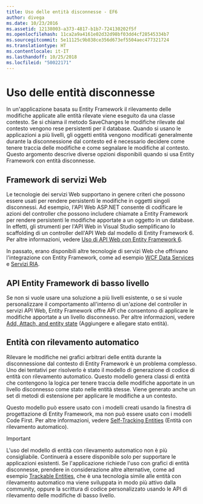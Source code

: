 ```yaml
---
title: Uso delle entità disconnesse - EF6
author: divega
ms.date: 10/23/2016
ms.assetid: 12138003-a373-4817-b1b7-724130202f5f
ms.openlocfilehash: 11ca2a9a4161e02d32d98bf03dd4cf28545334b7
ms.sourcegitcommit: 5e11125c9b838ce356d673ef5504aec477321724
ms.translationtype: HT
ms.contentlocale: it-IT
ms.lasthandoff: 10/25/2018
ms.locfileid: "50022171"
---
```

# <a name="working-with-disconnected-entities"></a>Uso delle entità disconnesse
In un'applicazione basata su Entity Framework il rilevamento delle modifiche applicate alle entità rilevate viene eseguito da una classe contesto. Se si chiama il metodo SaveChanges le modifiche rilevate dal contesto vengono rese persistenti per il database. Quando si usano le applicazioni a più livelli, gli oggetti entità vengono modificati generalmente durante la disconnessione dal contesto ed è necessario decidere come tenere traccia delle modifiche e come segnalare le modifiche al contesto. Questo argomento descrive diverse opzioni disponibili quando si usa Entity Framework con entità disconnesse.   

## <a name="web-service-frameworks"></a>Framework di servizi Web

Le tecnologie dei servizi Web supportano in genere criteri che possono essere usati per rendere persistenti le modifiche in oggetti singoli disconnessi. Ad esempio, l'API Web ASP.NET consente di codificare le azioni del controller che possono includere chiamate a Entity Framework per rendere persistenti le modifiche apportate a un oggetto in un database. In effetti, gli strumenti per l'API Web in Visual Studio semplificano lo scaffolding di un controller dell'API Web dal modello di Entity Framework 6. Per altre informazioni, vedere [Uso di API Web con Entity Framework 6](https://docs.microsoft.com/aspnet/web-api/overview/data/using-web-api-with-entity-framework/).   

In passato, erano disponibili altre tecnologie di servizi Web che offrivano l'integrazione con Entity Framework, come ad esempio [WCF Data Services](https://docs.microsoft.com/dotnet/framework/data/wcf/create-a-data-service-using-an-adonet-ef-data-wcf) e [Servizi RIA](https://docs.microsoft.com/previous-versions/dotnet/wcf-ria/ee707344(v=vs.91)).

## <a name="low-level-ef-apis"></a>API Entity Framework di basso livello

Se non si vuole usare una soluzione a più livelli esistente, o se si vuole personalizzare il comportamento all'interno di un'azione del controller in servizi API Web, Entity Framework offre API che consentono di applicare le modifiche apportate a un livello disconnesso. Per altre informazioni, vedere [Add, Attach, and entity state](~/ef6/saving/change-tracking/entity-state.md) (Aggiungere e allegare stato entità).  

## <a name="self-tracking-entities"></a>Entità con rilevamento automatico  

Rilevare le modifiche nei grafici arbitrari delle entità durante la disconnessione dal contesto di Entity Framework è un problema complesso. Uno dei tentativi per risolverlo è stato il modello di generazione di codice di entità con rilevamento automatico. Questo modello genera classi di entità che contengono la logica per tenere traccia delle modifiche apportate in un livello disconnesso come stato nelle entità stesse. Viene generato anche un set di metodi di estensione per applicare le modifiche a un contesto.

Questo modello può essere usato con i modelli creati usando la finestra di progettazione di Entity Framework, ma non può essere usato con i modelli Code First. Per altre informazioni, vedere [Self-Tracking Entities](self-tracking-entities/index.md) (Entità con rilevamento automatico).  

> [!IMPORTANT]
> L'uso del modello di entità con rilevamento automatico non è più consigliabile. Continuerà a essere disponibile solo per supportare le applicazioni esistenti. Se l'applicazione richiede l'uso con grafici di entità disconnesse, prendere in considerazione altre alternative, come ad esempio [Trackable Entities](http://trackableentities.github.io/), che è una tecnologia simile alle entità con rilevamento automatico ma viene sviluppata in modo più attivo dalla community, oppure la scrittura di codice personalizzato usando le API di rilevamento delle modifiche di basso livello.
